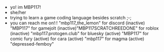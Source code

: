 - yo! im MBP117!
- she/her
- trying to learn a game coding language besides scratch ;-; 
- you can reach me on!:! "mbp117_the_lemon" for discord (inactive) "MBP117" for gamejolt (inactive)"MBP117SCRATCHREEDONE" for roblox (inactive) "mbp117.protogen.club"
for bluesky (active) "MBP117" for comic fury (active) for cara (active) "mbp117" for magma (active) "depressed-femboy" 


<!---
MBP117thelemon/MBP117thelemon is a ✨ special ✨ repository because its `README.md` (this file) appears on your GitHub profile.
You can click the Preview link to take a look at your changes.
--->
